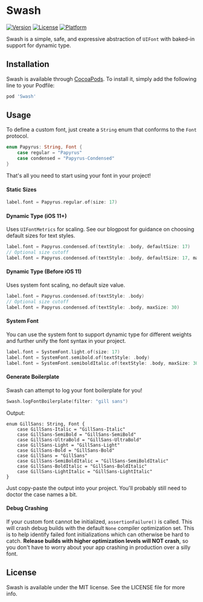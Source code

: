 # Swash

[![Version](https://img.shields.io/cocoapods/v/Swash.svg?style=flat)](http://cocoapods.org/pods/Swash)
[![License](https://img.shields.io/cocoapods/l/Swash.svg?style=flat)](http://cocoapods.org/pods/Swash)
[![Platform](https://img.shields.io/cocoapods/p/Swash.svg?style=flat)](http://cocoapods.org/pods/Swash)

Swash is a simple, safe, and expressive abstraction of `UIFont` with baked-in support for dynamic type.

## Installation

Swash is available through [CocoaPods](http://cocoapods.org). To install
it, simply add the following line to your Podfile:

```ruby
pod 'Swash'
```

## Usage
To define a custom font, just create a `String` enum that conforms to the `Font` protocol.
```swift
enum Papyrus: String, Font {
    case regular = "Papyrus"
    case condensed = "Papyrus-Condensed"
}
```

That's all you need to start using your font in your project!

#### Static Sizes
```swift
label.font = Papyrus.regular.of(size: 17)
```

#### Dynamic Type (iOS 11+)
Uses `UIFontMetrics` for scaling. See our blogpost for guidance on choosing default sizes for text styles.
```swift
label.font = Papyrus.condensed.of(textStyle: .body, defaultSize: 17)
// Optional size cutoff
label.font = Papyrus.condensed.of(textStyle: .body, defaultSize: 17, maxSize: 30)
```
#### Dynamic Type (Before iOS 11)
Uses system font scaling, no default size value.
```swift
label.font = Papyrus.condensed.of(textStyle: .body)
// Optional size cutoff
label.font = Papyrus.condensed.of(textStyle: .body, maxSize: 30)
```

#### System Font
You can use the system font to support dynamic type for different weights and further unify the font syntax in your project.
```swift
label.font = SystemFont.light.of(size: 17)
label.font = SystemFont.semibold.of(textStyle: .body)
label.font = SystemFont.semiboldItalic.of(textStyle: .body, maxSize: 30)
```

#### Generate Boilerplate
Swash can attempt to log your font boilerplate for you!
```swift
Swash.logFontBoilerplate(filter: "gill sans")
```
Output:
```
enum GillSans: String, Font {
    case GillSans-Italic = "GillSans-Italic"
    case GillSans-SemiBold = "GillSans-SemiBold"
    case GillSans-UltraBold = "GillSans-UltraBold"
    case GillSans-Light = "GillSans-Light"
    case GillSans-Bold = "GillSans-Bold"
    case GillSans = "GillSans"
    case GillSans-SemiBoldItalic = "GillSans-SemiBoldItalic"
    case GillSans-BoldItalic = "GillSans-BoldItalic"
    case GillSans-LightItalic = "GillSans-LightItalic"
}
```
Just copy-paste the output into your project. You'll probably still need to doctor the case names a bit.

#### Debug Crashing
If your custom font cannot be initialized, `assertionFailure()` is called. This will crash debug builds with the default `None` compiler optimization set. This is to help identify failed font initializations which can otherwise be hard to catch. **Release builds with higher optimization levels will NOT crash**, so you don't have to worry about your app crashing in production over a silly font.

## License

Swash is available under the MIT license. See the LICENSE file for more info.
